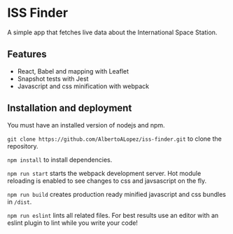 # ISS Finder

A simple app that fetches live data about the International Space Station.

## Features

* React, Babel and mapping with Leaflet
* Snapshot tests with Jest
* Javascript and css minification with webpack

## Installation and deployment

You must have an installed version of nodejs and npm.

`git clone https://github.com/AlbertoALopez/iss-finder.git` to clone the repository.

`npm install` to install dependencies.

`npm run start` starts the webpack development server. Hot module reloading is enabled to see changes to css and javsascript on the fly.

`npm run build` creates production ready minified javascript and css bundles in `/dist`.

`npm run eslint` lints all related files. For best results use an editor with an eslint plugin to lint while you write your code!